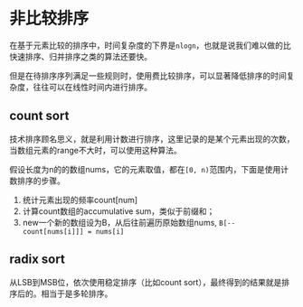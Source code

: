 # 非比较排序

在基于元素比较的排序中，时间复杂度的下界是`nlogn`，也就是说我们难以做的比快速排序、归并排序之类的算法还要快。

但是在待排序序列满足一些规则时，使用费比较排序，可以显著降低排序的时间复杂度，往往可以在线性时间内进行排序。

## count sort

技术排序顾名思义，就是利用计数进行排序，这里记录的是某个元素出现的次数，当数组元素的range不大时，可以使用这种算法。

假设长度为n的的数组nums，它的元素取值，都在`[0, n)`范围内，下面是使用计数排序的步骤。

1. 统计元素出现的频率count[num]
2. 计算count数组的accumulative sum，类似于前缀和；
3. new一个新的数组设为B，从后往前遍历原始数组nums, `B[--count[nums[i]]] = nums[i]`

## radix sort

从LSB到MSB位，依次使用稳定排序（比如count sort），最终得到的结果就是排序后的。相当于是多轮排序。

